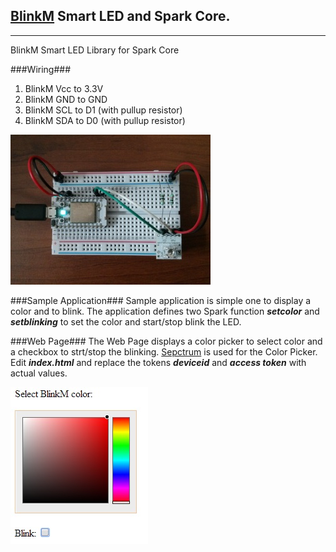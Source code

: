 [BlinkM][1] Smart LED and Spark Core.
------------------------------------------------
----------
BlinkM Smart LED Library for Spark Core

###Wiring###
 1. BlinkM Vcc to 3.3V
 2. BlinkM GND to GND 
 3. BlinkM SCL to D1 (with pullup resistor)
 4. BlinkM SDA to D0 (with pullup resistor)

![Wiring][2] 

###Sample Application###
Sample application is simple one to display a color and to blink. The application defines two Spark function ***setcolor*** and ***setblinking*** to set the color and start/stop blink the LED.

###Web Page###
The Web Page displays a color picker to select color and a checkbox to strt/stop the blinking. [Sepctrum][3] is used for the Color Picker. Edit ***index.html*** and replace the tokens ***deviceid*** and ***access token*** with actual values.

![webpage][4]


  [1]: http://thingm.com/products/blinkm/
  [2]: https://raw.githubusercontent.com/krvarma/BlinkM_SparkCore/master/wiring.jpg
  [3]: http://bgrins.github.io/spectrum/
  [4]: https://raw.githubusercontent.com/krvarma/BlinkM_SparkCore/master/webpage.jpg
